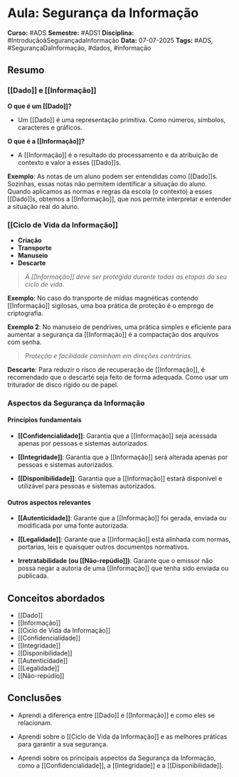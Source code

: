 # Aula: Segurança da Informação

**Curso:** #ADS
**Semestre:** #ADS1
**Disciplina:** #IntroduçãoàSegurançadaInformação
**Data:** 07-07-2025
**Tags:** #ADS, #SegurançaDaInformação, #dados, #informação

## Resumo

### [[Dado]] e [[Informação]]

**O que é um [[Dado]]?**
- Um [[Dado]] é uma representação primitiva. Como números, símbolos, caracteres e gráficos.

**O que é a [[Informação]]?**
- A [[Informação]] é o resultado do processamento e da atribuição de contexto e valor a esses [[Dado]]s.

**Exemplo**: As notas de um aluno podem ser entendidas como [[Dado]]s. Sozinhas, essas notas não permitem identificar a situação do aluno. Quando aplicamos as normas e regras da escola (o contexto) a esses [[Dado]]s, obtemos a [[Informação]], que nos permite interpretar e entender a situação real do aluno.

### [[Ciclo de Vida da Informação]]

- **Criação**
- **Transporte**
- **Manuseio**
- **Descarte**

> *A [[Informação]] deve ser protegida durante todas as etapas do seu ciclo de vida.*

**Exemplo**: No caso do transporte de mídias magnéticas contendo [[Informação]] sigilosas, uma boa prática de proteção é o emprego de criptografia.

**Exemplo 2**: No manuseio de pendrives, uma prática simples e eficiente para aumentar a segurança da [[Informação]] é a compactação dos arquivos com senha.

> *Proteção e facilidade caminham em direções contrárias.*

**Descarte**: Para reduzir o risco de recuperação de [[Informação]], é recomendado que o descarte seja feito de forma adequada. Como usar um triturador de disco rígido ou de papel.

### Aspectos da Segurança da Informação

#### Princípios fundamentais

- **[[Confidencialidade]]**: Garantia que a [[Informação]] seja acessada apenas por pessoas e sistemas autorizados.

- **[[Integridade]]**: Garantia que a [[Informação]] será alterada apenas por pessoas e sistemas autorizados.

- **[[Disponibilidade]]**: Garantia que a [[Informação]] estará disponível e utilizável para pessoas e sistemas autorizados.

#### Outros aspectos relevantes

- **[[Autenticidade]]**: Garante que a [[Informação]] foi gerada, enviada ou modificada por uma fonte autorizada.

- **[[Legalidade]]**: Garante que a [[Informação]] está alinhada com normas, portarias, leis e quaisquer outros documentos normativos.

- **Irretratabilidade (ou [[Não-repúdio]])**: Garante que o emissor não possa negar a autoria de uma [[Informação]] que tenha sido enviada ou publicada.

## Conceitos abordados

- [[Dado]]
- [[Informação]]
- [[Ciclo de Vida da Informação]]
- [[Confidencialidade]]
- [[Integridade]]
- [[Disponibilidade]]
- [[Autenticidade]]
- [[Legalidade]]
- [[Não-repúdio]]

## Conclusões

- Aprendi a diferença entre [[Dado]] e [[Informação]] e como eles se relacionam.

- Aprendi sobre o [[Ciclo de Vida da Informação]] e as melhores práticas para garantir a sua segurança.

- Aprendi sobre os principais aspectos da Segurança da Informação, como a [[Confidencialidade]], a [[Integridade]] e a [[Disponibilidade]].